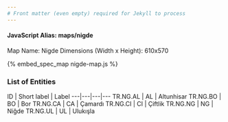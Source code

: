 ```yaml
---
# Front matter (even empty) required for Jekyll to process
---
```


#### JavaScript Alias: maps/nigde

Map Name: Nigde
Dimensions (Width x Height): 610x570



{% embed_spec_map nigde-map.js %}

### List of Entities

ID | Short label | Label
---|---|---|---
TR.NG.AL | AL | Altunhisar
TR.NG.BO | BO | Bor
TR.NG.CA | CA | Çamardı
TR.NG.CI | CI | Çiftlik
TR.NG.NG | NG | Niğde
TR.NG.UL | UL | Ulukışla